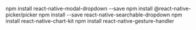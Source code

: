 npm install react-native-modal-dropdown --save
npm install @react-native-picker/picker
npm install --save react-native-searchable-dropdown
npm install react-native-chart-kit
npm install react-native-gesture-handler
